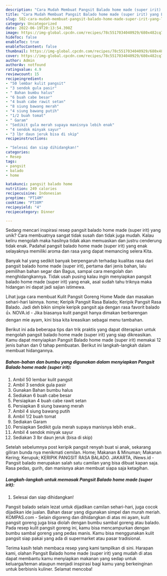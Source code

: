 ```yaml
---
description: "Cara Mudah Membuat Pangsit Balado home made (super irit) yang Lezat Sekali"
title: "Cara Mudah Membuat Pangsit Balado home made (super irit) yang Lezat Sekali"
slug: 582-cara-mudah-membuat-pangsit-balado-home-made-super-irit-yang-lezat-sekali
category: Uncategorized
date: 2022-06-19T20:13:54.398Z
image: https://img-global.cpcdn.com/recipes/78c5517034040929/680x482cq70/pangsit-balado-home-made-super-irit-foto-resep-utama.jpg
hideToc: false
enableToc: true
enableTocContent: false
thumbnail: https://img-global.cpcdn.com/recipes/78c5517034040929/680x482cq70/pangsit-balado-home-made-super-irit-foto-resep-utama.jpg
cover: https://img-global.cpcdn.com/recipes/78c5517034040929/680x482cq70/pangsit-balado-home-made-super-irit-foto-resep-utama.jpg
author: Admin
authorAv: notfound
ratingvalue: 4.9
reviewcount: 15
recipeingredient:
- "50 lembar kulit pangsit"
- "3 sendok gula pasir"
- " Bahan bumbu halus"
- "6 buah cabe besar"
- "4 buah cabe rawit setan"
- "8 siung bawang merah"
- "4 siung bawang putih"
- "1/2 buah tomat"
- " Garam"
- "Sedikit gula merah supaya manisnya lebih enak"
- "4 sendok minyak sayur"
- "3 lbr daun jeruk bisa di skip"
recipeinstructions:

- "Selesai dan siap dihidangkan!"
categories:
- Resep
tags:
- pangsit
- balado
- home

katakunci: pangsit balado home 
nutrition: 249 calories
recipecuisine: Indonesian
preptime: "PT14M"
cooktime: "PT38M"
recipeyield: "4"
recipecategory: Dinner

---
```





Sedang mencari inspirasi resep pangsit balado home made (super irit) yang unik? Cara membuatnya sangat tidak susah dan tidak juga mudah. Kalau keliru mengolah maka hasilnya tidak akan memuaskan dan justru cenderung tidak enak. Padahal pangsit balado home made (super irit) yang enak selayaknya memiliki aroma dan rasa yang dapat memancing selera Kita.





Banyak hal yang sedikit banyak berpengaruh terhadap kualitas rasa dari pangsit balado home made (super irit), pertama dari jenis bahan, lalu pemilihan bahan segar dan Bagus, sampai cara mengolah dan menghidangkannya. Tidak usah pusing kalau ingin menyiapkan pangsit balado home made (super irit) yang enak,      asal sudah tahu triknya maka hidangan ini dapat jadi sajian istimewa.














Lihat juga cara membuat Kulit Pangsit Goreng Home Made dan masakan sehari-hari lainnya. home; Keripik Pangsit Rasa Balado; Keripik Pangsit Rasa Balado. Jadi deh bikin simple keripik pangsit aja dengan rasa favorit balado👍. NOVA.id - Jika biasanya kulit pangsit hanya dimakan berbarengan dengan mie ayam, kini bisa kita kreasikan sebagai menu tambahan.






Berikut ini ada beberapa tips dan trik praktis yang dapat diterapkan untuk mengolah pangsit balado home made (super irit) yang siap dikreasikan. Kamu dapat menyiapkan Pangsit Balado home made (super irit) memakai 12 jenis bahan dan 0 tahap pembuatan. Berikut ini langkah-langkah dalam membuat hidangannya.

<!--inarticleads1-->

##### Bahan-bahan dan bumbu yang digunakan dalam menyiapkan Pangsit Balado home made (super irit):

1. Ambil 50 lembar kulit pangsit
1. Ambil 3 sendok gula pasir
1. Gunakan  Bahan bumbu halus
1. Sediakan 6 buah cabe besar
1. Persiapkan 4 buah cabe rawit setan
1. Persiapkan 8 siung bawang merah
1. Ambil 4 siung bawang putih
1. Ambil 1/2 buah tomat
1. Sediakan  Garam
1. Persiapkan Sedikit gula merah supaya manisnya lebih enak..
1. Ambil 4 sendok minyak sayur
1. Sediakan 3 lbr daun jeruk (bisa di skip)


Setelah sebelumnya post keripik pangsit renyah buat si anak, sekarang giliran bunda nya menikmati cemilan. Home; Makanan &amp; Minuman; Makanan Kering; Kerupuk; KERIPIK PANGSIT RASA BALADO. JAKARTA, iNews.id - Pangsit balado merupakan salah satu camilan yang bisa dibuat kapan saja. Rasa pedas, gurih, dan manisnya akan membuat siapa saja ketagihan. 

<!--inarticleads2-->

##### Langkah-langkah untuk memasak Pangsit Balado home made (super irit):


1. Selesai dan siap dihidangkan!

Pangsit balado selain lezat untuk dijadikan camilan sehari-hari, juga cocok dijadikan ide jualan. Bahan dasar yang digunakan simpel dan murah meriah. KOMPAS.com - Selain digoreng dan dihidangkan di atas mi ayam, kulit pangsit goreng juga bisa diolah dengan bumbu sambal goreng atau balado. Pada resep kulit pangsit goreng ini, kamu bisa mencampurkan dengan bumbu sambal goreng yang pedas manis. Kamu bisa menggunakan kulit pangsit siap pakai yang ada di supermarket atau pasar tradisional. 

Terima kasih telah membaca resep yang kami tampilkan di sini. Harapan kami, olahan Pangsit Balado home made (super irit) yang mudah di atas dapat membantu kamu menyiapkan makanan yang sedap untuk keluarga/teman ataupun menjadi inspirasi bagi kamu yang berkeinginan untuk berbisnis kuliner. Selamat mencoba!
